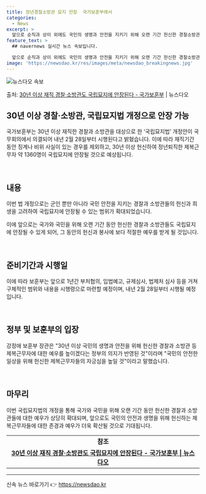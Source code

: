 ```yaml
---
title: 장년경찰소방관 묘지 안장  국가보훈부에서
categories:
  - News
excerpt: >
  앞으로 순직과 상이 외에도 국민의 생명과 안전을 지키기 위해 오랜 기간 헌신한 경찰소방관들도 국립묘지 안장이…
feature_text: >
  ## navernews 실시간 뉴스 속보입니다.

  앞으로 순직과 상이 외에도 국민의 생명과 안전을 지키기 위해 오랜 기간 헌신한 경찰소방관들도 국립묘지 안장이…
image: 'https://newsdao.kr/res/images/meta/newsdao_breakingnews.jpg'
---
```


![뉴스다오 속보](https://newsdao.kr/res/images/meta/newsdao_breakingnews.jpg)

<p>출처: <a href="https://newsdao.kr/3241" rel="dofollow">30년 이상 재직 경찰·소방관도 국립묘지에 안장된다 - 국가보훈부</a> | 뉴스다오</p>

<h2 data-ke-size="size26">30년 이상 경찰·소방관, 국립묘지법 개정으로 안장 가능</h2>
<p data-ke-size="size16">국가보훈부는 30년 이상 재직한 경찰과 소방관을 대상으로 한 ‘국립묘지법’ 개정안이 국무회의에서 의결되어 내년 2월 28일부터 시행된다고 밝혔습니다. 이에 따라 재직기간 동안 징계나 비위 사실이 있는 경우를 제외하고, 30년 이상 헌신하여 정년퇴직한 제복근무자 약 1360명이 국립묘지에 안장될 것으로 예상됩니다.</p>
<br>

<h2 data-ke-size="size26">내용</h2>
<p data-ke-size="size16">이번 법 개정으로는 군인 뿐만 아니라 국민 안전을 지키는 경찰과 소방관들의 헌신과 희생을 고려하여 국립묘지에 안장될 수 있는 범위가 확대되었습니다.</p>
<p data-ke-size="size16">이에 앞으로는 국가와 국민을 위해 오랜 기간 동안 헌신한 경찰과 소방관들도 국립묘지에 안장될 수 있게 되어, 그 동안의 헌신과 봉사에 보다 적절한 예우를 받게 될 것입니다.</p>
<br>

<h2 data-ke-size="size26">준비기간과 시행일</h2>
<p data-ke-size="size16">이에 따라 보훈부는 앞으로 1년간 부처협의, 입법예고, 규제심사, 법제처 심사 등을 거쳐 구체적인 범위와 내용을 시행령으로 마련할 예정이며, 내년 2월 28일부터 시행될 예정입니다.</p>
<br>

<h2 data-ke-size="size26">정부 및 보훈부의 입장</h2>
<p data-ke-size="size16">강정애 보훈부 장관은 "30년 이상 국민의 생명과 안전을 위해 헌신한 경찰과 소방관 등 제복근무자에 대한 예우를 높이겠다는 정부의 의지가 반영된 것"이라며 "국민의 안전한 일상을 위해 헌신한 제복근무자들의 자긍심을 높일 것"이라고 말했습니다.</p>
<br>

<h2 data-ke-size="size26">마무리</h2>
<p data-ke-size="size16">이번 국립묘지법의 개정을 통해 국가와 국민을 위해 오랜 기간 동안 헌신한 경찰과 소방관들에 대한 예우가 상당히 확대되며, 앞으로도 국민의 안전과 생명을 위해 헌신하는 제복근무자들에 대한 존경과 예우가 더욱 확산될 것으로 기대됩니다.</p>
<table>
  <tr>
    <td style="text-align: center; height: 17px;"><b>참조</b></td>
  </tr>
  <tr>
    <td style="text-align: center; height: 17px;"><b><a href="https://newsdao.kr/3241">30년 이상 재직 경찰·소방관도 국립묘지에 안장된다 - 국가보훈부 | 뉴스다오</a></b></td>
  </tr>
</table>
<hr> 

신속 뉴스 바로가기 👉 <a href="https://newsdao.kr" rel="dofollow">https://newsdao.kr</a>


